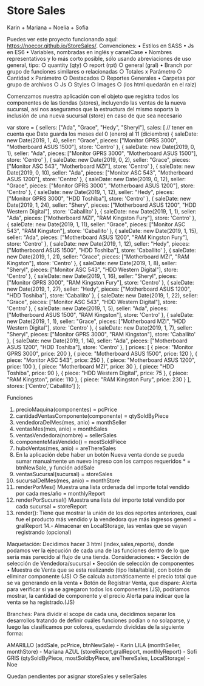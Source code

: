 # Store Sales
Karin + Mariana + Noelia + Sofia

Puedes ver este proyecto funcionando aquí: https://noecor.github.io/StoreSales/.
Convenciones:
• Estilos en SASS
• Js en ES6
• Variables, nombradas en inglés y camelCase
• Nombres representativos y lo más corto posible, sólo usando abreviaciones de uso general, tipo:
	○ quantity (qty)
	○ report (rpt)
	○ general (gral)
• Branch por grupo de funciones similares o relacionadas
	○ Totales x Parámetro
	○ Cantidad x Parámetro
	○ Destacados
	○ Reportes Generales
• Carpetas por grupo de archivos
	○ Js
	○ Styles
	○ Images
	○ (los html quedarán en el raiz)

Comenzamos nuestra aplicación con el objeto que registra todos los componentes de las tiendas (stores), incluyendo las ventas de la nueva sucursal, así nos aseguramos que la estructura del mismo soporta la inclusión de una nueva sucursal (store) en caso de que sea necesario

var store = {
sellers: ["Ada", "Grace", "Hedy", "Sheryl"],
sales: [
    // tener en cuenta que Date guarda los meses del 0 (enero) al 11 (diciembre)
    { saleDate: new Date(2019, 1, 4), seller: "Grace", pieces: ["Monitor GPRS 3000", "Motherboard ASUS 1500"], store: 'Centro' },
    { saleDate: new Date(2019, 0, 1), seller: "Ada", pieces: ["Monitor GPRS 3000", "Motherboard ASUS 1500"], store: 'Centro' },
    { saleDate: new Date(2019, 0, 2), seller: "Grace", pieces: ["Monitor ASC 543", "Motherboard MZI"], store: 'Centro' },
    { saleDate: new Date(2019, 0, 10), seller: "Ada", pieces: ["Monitor ASC 543", "Motherboard ASUS 1200"], store: 'Centro' },
    { saleDate: new Date(2019, 0, 12), seller: "Grace", pieces: ["Monitor GPRS 3000", "Motherboard ASUS 1200"], store: 'Centro' },
    { saleDate: new Date(2019, 1, 12), seller: "Hedy", pieces: ["Monitor GPRS 3000", "HDD Toshiba"], store: 'Centro' }, 
    { saleDate: new Date(2019, 1, 24), seller: "Shery", pieces: ["Motherboard ASUS 1200", "HDD Western Digital"], store: 'Caballito' },
    { saleDate: new Date(2019, 1, 1), seller: "Ada", pieces: ["Motherboard MZI", "RAM Kingston Fury"], store: 'Centro' },
    { saleDate: new Date(2019, 1, 11), seller: "Grace", pieces: ["Monitor ASC 543", "RAM Kingston"], store: 'Caballito' },
    { saleDate: new Date(2019, 1, 15), seller: "Ada", pieces: ["Motherboard ASUS 1200", "RAM Kingston Fury"], store: 'Centro' },
    { saleDate: new Date(2019, 1, 12), seller: "Hedy", pieces: ["Motherboard ASUS 1500", "HDD Toshiba"], store: 'Caballito' },
    { saleDate: new Date(2019, 1, 21), seller: "Grace", pieces: ["Motherboard MZI", "RAM Kingston"], store: 'Centro' },
    { saleDate: new Date(2019, 1, 8), seller: "Sheryl", pieces: ["Monitor ASC 543", "HDD Western Digital"], store: 'Centro' },
    { saleDate: new Date(2019, 1, 16), seller: "Sheryl", pieces: ["Monitor GPRS 3000", "RAM Kingston Fury"], store: 'Centro' },
    { saleDate: new Date(2019, 1, 27), seller: "Hedy", pieces: ["Motherboard ASUS 1200", "HDD Toshiba"], store: 'Caballito' },
    { saleDate: new Date(2019, 1, 22), seller: "Grace", pieces: ["Monitor ASC 543", "HDD Western Digital"], store: 'Centro' },
    { saleDate: new Date(2019, 1, 5), seller: "Ada", pieces: ["Motherboard ASUS 1500", "RAM Kingston"], store: 'Centro' },
    { saleDate: new Date(2019, 1, 1), seller: "Grace", pieces: ["Motherboard MZI", "HDD Western Digital"], store: 'Centro' },
    { saleDate: new Date(2019, 1, 7), seller: "Sheryl", pieces: ["Monitor GPRS 3000", "RAM Kingston"], store: 'Caballito' },
    { saleDate: new Date(2019, 1, 14), seller: "Ada", pieces: ["Motherboard ASUS 1200", "HDD Toshiba"], store: 'Centro' },
 ]
prices: [
    { piece: "Monitor GPRS 3000", price: 200 },
    { piece: "Motherboard ASUS 1500", price: 120 },
    { piece: "Monitor ASC 543", price: 250 },
    { piece: "Motherboard ASUS 1200", price: 100 },
    { piece: "Motherboard MZI", price: 30 },
    { piece: "HDD Toshiba", price: 90 },
    { piece: "HDD Western Digital", price: 75 },
    { piece: "RAM Kingston", price: 110 },
    { piece: "RAM Kingston Fury", price: 230 }
  ],
stores: ['Centro','Caballito']
};

Funciones
1. precioMaquina(componentes) = pcPrice
2. cantidadVentasComponente(componente) = qtySoldByPiece
3. vendedoraDelMes(mes, anio) = monthSeller
4. ventasMes(mes, anio) = monthSales 
5. ventasVendedora(nombre) = sellerSales
6. componenteMasVendido() = mostSoldPiece
7. huboVentas(mes, anio) = areThereSales
8. En la aplicación debe haber un botón Nueva venta donde se pueda sumar manualmente un nuevo ingreso con los campos requeridos * = btnNewSale, y función addSale
9. ventasSucursal(sucursal) = storeSales
10. sucursalDelMes(mes, anio) = monthStore
11. renderPorMes() Muestra una lista ordenada del importe total vendido por cada mes/año = monthlyReport
12. renderPorSucursal() Muestra una lista del importe total vendido por cada sucursal = storeReport
13. render(): Tiene que mostrar la unión de los dos reportes anteriores, cual fue el producto más vendido y la vendedora que más ingresos generó = gralReport
14.- Almacenar en LocalStorage, las ventas que se vayan registrando (opcional)

Maquetación:
Decidimos hacer 3 html (index,sales,reports), donde podamos ver la ejecución de cada una de las funciones dentro de lo que sería más parecido al flujo de una tienda.
Consideraciones:
• Sección de selección de Vendedora/sucursal
• Sección de selección de componentes
• Muestra de Venta que se esta realizando (tipo lista/tabla), con botón de eliminar componente (JS)
	○ Se calcula automáticamente el precio total que se va generando en la venta
• Botón de Registrar Venta, que dispare:
	Alerta para verificar si ya se agregaron todos los componentes (JS), podríamos mostrar, la cantidad de componente y el precio
	Alerta para indicar que la venta se ha registrado.(JS)
		
Branches:
Para dividir el scope de cada una, decidimos separar los desarrollos tratando de definir cuáles funciones podían o no solaparse, y luego las clasificamos por colores, quedamdo divididas de la siguiente forma:

AMARILLO (addSale, pcPrice, btnNewSale) - Karin
LILA (monthSeller, monthStore) - Mariana
AZUL (storeReport,gralReport, monthlyReport) - Sofi
GRIS (qtySoldByPiece, mostSoldbyPiece, areThereSales, LocalStorage) - Noe

Quedan pendientes por asignar storeSales y sellerSales

